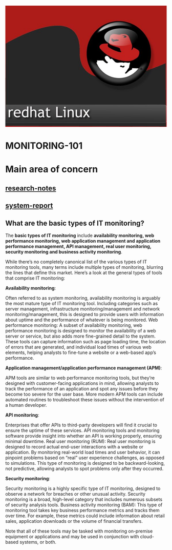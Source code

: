 ![This is an image](/assets/images/LogoRedhat.jpg)

# **MONITORING-101**

# Main area of concern
## [research-notes](research-notes.md#sub-section)
## [system-report](system-report.md#sub-section)
	
## What are the basic types of IT monitoring?

The **basic types of IT monitoring** include **availability monitoring, web performance monitoring, web application management and application performance management, API management, real user monitoring, security monitoring and business activity monitoring**.

While there’s no completely canonical list of the various types of IT monitoring tools, many terms include multiple types of monitoring, blurring the lines that define this market. Here’s a look at the general types of tools that comprise IT monitoring:

**Availability monitoring**: 

Often referred to as system monitoring, availability monitoring is arguably the most mature type of IT monitoring tool. Including categories such as server management, infrastructure monitoring/management and network monitoring/management, this is designed to provide users with information about uptime and the performance of whatever is being monitored.
Web performance monitoring: A subset of availability monitoring, web performance monitoring is designed to monitor the availability of a web server or service, but also adds more fine-grained detail to the system. These tools can capture information such as page loading time, the location of errors that are generated, and individual load times of various web elements, helping analysts to fine-tune a website or a web-based app’s performance.

**Application management/application performance management (APM)**: 

APM tools are similar to web performance monitoring tools, but they’re designed with customer-facing applications in mind, allowing analysts to track the performance of an application and spot any issues before they become too severe for the user base. More modern APM tools can include automated routines to troubleshoot these issues without the intervention of a human developer.

**API monitoring**: 

Enterprises that offer APIs to third-party developers will find it crucial to ensure the uptime of these services. API monitoring tools and monitoring software provide insight into whether an API is working properly, ensuring minimal downtime.
Real user monitoring (RUM): Real user monitoring is designed to record actual end-user interactions with a website or application. By monitoring real-world load times and user behavior, it can pinpoint problems based on “real” user experience challenges, as opposed to simulations. This type of monitoring is designed to be backward-looking, not predictive, allowing analysts to spot problems only after they occurred.

**Security monitoring**: 

Security monitoring is a highly specific type of IT monitoring, designed to observe a network for breaches or other unusual activity. Security monitoring is a broad, high-level category that includes numerous subsets of security analysis tools.
Business activity monitoring (BAM): This type of monitoring tool takes key business performance metrics and tracks them over time. 
For example, these metrics could include information about retail sales, application downloads or the volume of financial transfers.

Note that all of these tools may be tasked with monitoring on-premise equipment or applications and may be used in conjunction with cloud-based systems, or both.
